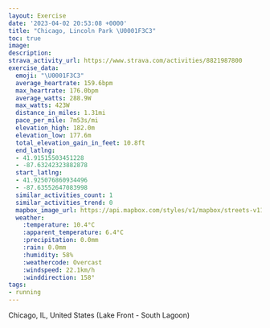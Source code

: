 ```yaml
---
layout: Exercise
date: '2023-04-02 20:53:08 +0000'
title: "Chicago, Lincoln Park \U0001F3C3"
toc: true
image:
description:
strava_activity_url: https://www.strava.com/activities/8821987800
exercise_data:
  emoji: "\U0001F3C3"
  average_heartrate: 159.6bpm
  max_heartrate: 176.0bpm
  average_watts: 288.9W
  max_watts: 423W
  distance_in_miles: 1.31mi
  pace_per_mile: 7m53s/mi
  elevation_high: 182.0m
  elevation_low: 177.6m
  total_elevation_gain_in_feet: 10.8ft
  end_latlng:
  - 41.91515503451228
  - -87.63242323882878
  start_latlng:
  - 41.925076860934496
  - -87.63552647083998
  similar_activities_count: 1
  similar_activities_trend: 0
  mapbox_image_url: https://api.mapbox.com/styles/v1/mapbox/streets-v11/static/path-5+787af2-1.0(ct%7B~FryzuOAu%40Q_CKk%40Ai%40OuAYiBCi%40Ba%40TmAFk%40J%5BLHV%40JBhBpAVNTFxAJb%40IXA~%40M%7CBe%40h%40Sv%40IvBg%40fCg%40x%40UbAK~%40Qr%40G%7CB%5DpB_%40h%40Qd%40Gb%40Od%40In%40Ud%40KjBo%40tAu%40%7CAs%40%60%40Y%5CM~%40w%40r%40%5DtAxEBd%40BfCAr%40HrA%40j%40C%60%40WjA%40V),pin-s-s+e5b22e(-87.63306,41.92594),pin-s-f+89ae00(-87.63052,41.91527999999998)/auto/800x800?access_token=pk.eyJ1Ijoiam9zaGJlY2ttYW4iLCJhIjoiY205eWR2aDd1MWZ6djJrbXc4a3M0bWZleiJ9.XiG9OWkNcZk2QzjJbxLB4A
  weather:
    :temperature: 10.4°C
    :apparent_temperature: 6.4°C
    :precipitation: 0.0mm
    :rain: 0.0mm
    :humidity: 58%
    :weathercode: Overcast
    :windspeed: 22.1km/h
    :winddirection: 158°
tags:
- running
---
```

Chicago, IL, United States (Lake Front - South Lagoon)

